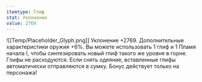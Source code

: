 ```yaml
---
itemtype: Глиф
stat: Уклонение 
value: 2769
---
```

![[Temp/Placeholder_Glyph.png]]
Уклонение +2769. Дополнительные характеристики оружия +6%. Вы можете использовать 1 глиф и 1 Пламя начала I, чтобы синтезировать новый глиф такого же уровня в горне. Глифы не расходуются. Если снять одеяние, вставленные глифы автоматически отправляются в сумку. Бонус действует только на персонажа!
